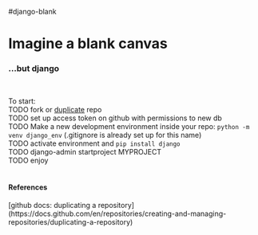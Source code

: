 #django-blank
<H1>
Imagine a blank canvas
</H1>

<h3>
...but django
</h3>
<br>
<body>

To start: 
<br>
TODO fork or [duplicate](https://docs.github.com/en/repositories/creating-and-managing-repositories/duplicating-a-repository) repo
<br>
TODO set up access token on github with permissions to new db
<br>
TODO Make a new development environment inside your repo: `python -m venv django_env` (.gitignore is already set up for this name)
<br>
TODO activate environment and `pip install django` 
<br>
TODO django-admin startproject MYPROJECT
<br>
TODO enjoy
<br>
<br>
<h4>
References
</h4>
[github docs: duplicating a repository](https://docs.github.com/en/repositories/creating-and-managing-repositories/duplicating-a-repository)
</body>